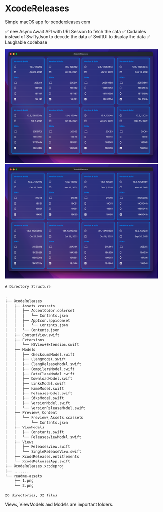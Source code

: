 # XcodeReleases
Simple macOS app for xcodereleases.com

✅ new Async Await API with URLSession to fetch the data
✅ Codables instead of SwiftyJson to decode the data
✅ SwiftUI to display the data
✅ Laughable codebase


![](https://raw.githubusercontent.com/Aayush9029/XcodeReleases/main/readme-assets/1.png) ![](https://raw.githubusercontent.com/Aayush9029/XcodeReleases/main/readme-assets/2.png)



```
# Directory Structure

.
├── XcodeReleases
│   ├── Assets.xcassets
│   │   ├── AccentColor.colorset
│   │   │   └── Contents.json
│   │   ├── AppIcon.appiconset
│   │   │   └── Contents.json
│   │   └── Contents.json
│   ├── ContentView.swift
│   ├── Extensions
│   │   └── NSView+Extension.swift
│   ├── Models
│   │   ├── ChecksumsModel.swift
│   │   ├── ClangModel.swift
│   │   ├── ClangReleaseModel.swift
│   │   ├── CompilersModel.swift
│   │   ├── DateClassModel.swift
│   │   ├── DownloadModel.swift
│   │   ├── LinksModel.swift
│   │   ├── NameModel.swift
│   │   ├── ReleasesModel.swift
│   │   ├── SdksModel.swift
│   │   ├── VersionModel.swift
│   │   └── VersionReleaseModel.swift
│   ├── Preview\ Content
│   │   └── Preview\ Assets.xcassets
│   │       └── Contents.json
│   ├── ViewModels
│   │   ├── Constants.swift
│   │   └── ReleasesViewModel.swift
│   ├── Views
│   │   ├── ReleasesView.swift
│   │   └── SingleReleaseView.swift
│   ├── XcodeReleases.entitlements
│   └── XcodeReleasesApp.swift
├── XcodeReleases.xcodeproj
|── .......
└── readme-assets
    ├── 1.png
    └── 2.png

20 directories, 32 files
```

Views, ViewModels and Models are important folders.
